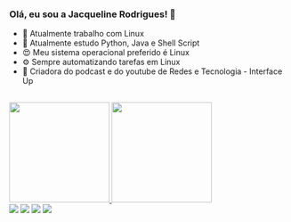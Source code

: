 ### Olá, eu sou a Jacqueline Rodrigues! 👋

- 🔭 Atualmente trabalho com Linux
- 🌱 Atualmente estudo Python, Java e Shell Script
- 😍 Meu sistema operacional preferido é Linux
- ⚙  Sempre automatizando tarefas em Linux
- 🎈 Criadora do podcast e do youtube de Redes e Tecnologia - Interface Up
##

<div>
  <a href="https://github.com/Rodrigues-Jacq">
  <img height="180em" src="https://github-readme-stats.vercel.app/api?username=Rodrigues-Jacq&show_icons=true&theme=radical&include_all_commits=true&count_private=true"/>
  <img height="180em" src="https://github-readme-stats.vercel.app/api/top-langs/?username=Rodrigues-Jacq&layout=compact&langs_count=7&theme=radical"/>
</div>
 
<div> 
  <a href=https://www.instagram.com/interfaceup/ target="_blank"><img src="https://img.shields.io/badge/-Instagram-%23E4405F?style=for-the-badge&logo=instagram&logoColor=white" target="_blank"></a>
  <a href=https://open.spotify.com/show/3infk6lqrqcP2xJ618xD7r target="_blank"><img src=https://img.shields.io/badge/Spotify-1ED760?&style=for-the-badge&logo=spotify&logoColor=white target="_blank"></a>
  <a href=https://www.youtube.com/@interfaceup/videos target="_blank"><img src="https://img.shields.io/badge/-youtube-%23E4405F?style=for-the-badge&logo=youtube&logoColor=white" target="_blank"></a>
  <a href=https://www.linkedin.com/in/jacqueline-rodrigues-528134197/ target="_blank"><img src=https://img.shields.io/badge/LinkedIn-0077B5?style=for-the-badge&logo=linkedin&logoColor=white target="_blank"></a>
  </div>
